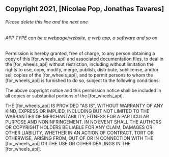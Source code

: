 ## Copyright 2021, [Nicolae Pop, Jonathas Tavares]

###### Please delete this line and the next one
###### APP TYPE can be a webpage/website, a web app, a software and so on

Permission is hereby granted, free of charge, to any person obtaining a copy of this [for_wheels_api] and associated documentation files, to deal in the [for_wheels_api] without restriction, including without limitation the rights to use, copy, modify, merge, publish, distribute, sublicense, and/or sell copies of the [for_wheels_api], and to permit persons to whom the [for_wheels_api] is furnished to do so, subject to the following conditions:

The above copyright notice and this permission notice shall be included in all copies or substantial portions of the [for_wheels_api].

THE [for_wheels_api] IS PROVIDED "AS IS", WITHOUT WARRANTY OF ANY KIND, EXPRESS OR IMPLIED, INCLUDING BUT NOT LIMITED TO THE WARRANTIES OF MERCHANTABILITY, FITNESS FOR A PARTICULAR PURPOSE AND NONINFRINGEMENT. IN NO EVENT SHALL THE AUTHORS OR COPYRIGHT HOLDERS BE LIABLE FOR ANY CLAIM, DAMAGES OR OTHER LIABILITY, WHETHER IN AN ACTION OF CONTRACT, TORT OR OTHERWISE, ARISING FROM, OUT OF OR IN CONNECTION WITH THE [for_wheels_api] OR THE USE OR OTHER DEALINGS IN THE [for_wheels_api].
